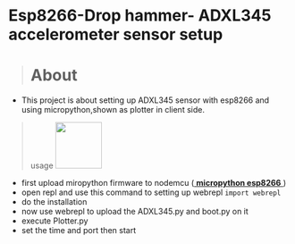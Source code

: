 # Esp8266-Drop hammer- ADXL345 accelerometer sensor setup

> # About
- This project is about setting up ADXL345 sensor with esp8266 and using micropython,shown as plotter in client side.
>  usage <img src="https://upload.wikimedia.org/wikipedia/commons/thumb/4/4e/Micropython-logo.svg/2000px-Micropython-logo.svg.png" width="83"/></p>
- first upload miropython firmware to nodemcu (<a href = "https://docs.micropython.org/en/latest/esp8266/esp8266/tutorial/repl.html" target = "_blank"> **micropython esp8266** </a>)
- open repl and use this command to setting up webrepl `import webrepl`
- do the installation
- now use webrepl to upload the ADXL345.py and boot.py on it
- execute Plotter.py 
- set the time and port then  start 
